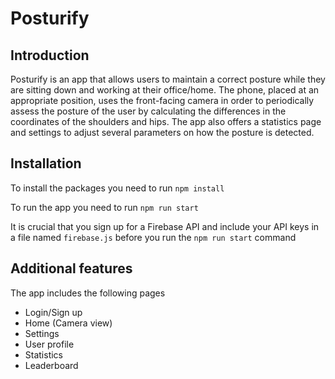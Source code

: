 # Posturify

## Introduction

Posturify is an app that allows users to maintain a correct posture while they are sitting down and working at their office/home. The phone, placed at an appropriate position, uses the front-facing camera in order to periodically assess the posture of the user by calculating the differences in the coordinates of the shoulders and hips. The app also offers a statistics page and settings to adjust several parameters on how the posture is detected.

## Installation

To install the packages you need to run ``` npm install ```

To run the app you need to run ``` npm run start ```

It is crucial that you sign up for a Firebase API and include your API keys in a file named ``` firebase.js ``` before you run the ``` npm run start ``` command


## Additional features

The app includes the following pages

- Login/Sign up
- Home (Camera view)
- Settings
- User profile
- Statistics
- Leaderboard
